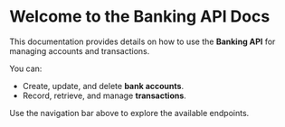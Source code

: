 # Welcome to the Banking API Docs

This documentation provides details on how to use the **Banking API** for managing accounts and transactions.  

You can:  
- Create, update, and delete **bank accounts**.  
- Record, retrieve, and manage **transactions**.  

Use the navigation bar above to explore the available endpoints.

